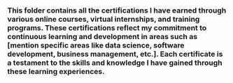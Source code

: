 ### This folder contains all the certifications I have earned through various online courses, virtual internships, and training programs. These certifications reflect my commitment to continuous learning and development in areas such as [mention specific areas like data science, software development, business management, etc.]. Each certificate is a testament to the skills and knowledge I have gained through these learning experiences.
